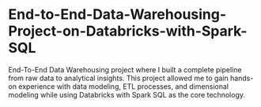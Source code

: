 # End-to-End-Data-Warehousing-Project-on-Databricks-with-Spark-SQL
 End-To-End Data Warehousing project where I built a complete pipeline from raw data to analytical insights. This project allowed me to gain hands-on experience with data modeling, ETL processes, and dimensional modeling while using Databricks with Spark SQL as the core technology.
